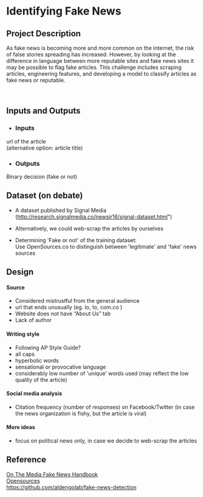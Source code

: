 #  Identifying Fake News

## Project Description

As fake news is becoming more and more common on the internet, the risk of false stories spreading has increased. However, by looking at the difference in language between more reputable sites and fake news sites it may be possible to flag fake articles. This challenge includes scraping articles, engineering features, and developing a model to classify articles as fake news or reputable.

<br />

## Inputs and Outputs
* ### Inputs
url of the article <br />
(alternative option: article title)

* ### Outputs
Binary decision (fake or not)



## Dataset (on debate)

* A dataset published by Signal Media
(http://research.signalmedia.co/newsir16/signal-dataset.html")

* Alternatively, we could web-scrap the articles by ourselves

* Determining 'Fake or not' of the training dataset: <br />
Use OpenSources.co to distinguish between 'legitimate' and 'fake' news sources


## Design
#### Source
* Considered mistrustful from the general audience
* url that ends unusually (eg. lo, to, com.co )
* Website does not have “About Us” tab
* Lack of author


#### Writing style
* Following AP Style Guide?
* all caps
* hyperbolic words
* sensational or provocative language
* considerably low number of 'unique' words used (may reflect the low quality of the article)

#### Social media analysis
* Citation frequency (number of responses) on Facebook/Twitter (in case the news organization is fishy, but the article is viral)

#### More ideas
* focus on political news only, in case we decide to web-scrap the articles


## Reference
[On The Media Fake News Handbook]("http://www.wnyc.org/story/breaking-news-consumer-handbook-fake-news-edition/") <br />
[Opensources]("http://www.opensources.co/") <br />
https://github.com/aldengolab/fake-news-detection
